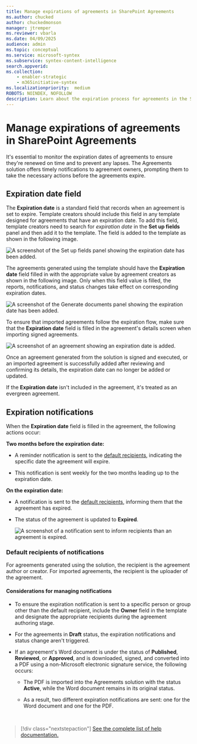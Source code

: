 ```yaml
---
title: Manage expirations of agreements in SharePoint Agreements
ms.author: chucked
author: chuckedmonson
manager: jtremper
ms.reviewer: vbarla
ms.date: 04/09/2025
audience: admin
ms.topic: conceptual
ms.service: microsoft-syntex
ms.subservice: syntex-content-intelligence
search.appverid: 
ms.collection: 
    - enabler-strategic
    - m365initiative-syntex
ms.localizationpriority:  medium
ROBOTS: NOINDEX, NOFOLLOW
description: Learn about the expiration process for agreements in the SharePoint Agreements solution.
---
```


# Manage expirations of agreements in SharePoint Agreements

It's essential to monitor the expiration dates of agreements to ensure they're renewed on time and to prevent any lapses. The Agreements solution offers timely notifications to agreement owners, prompting them to take the necessary actions before the agreements expire.

## Expiration date field

The **Expiration date** is a standard field that records when an agreement is set to expire. Template creators should include this field in any template designed for agreements that have an expiration date. To add this field, template creators need to search for *expiration date* in the **Set up fields** panel and then add it to the template. The field is added to the template as shown in the following image.

![A screenshot of the Set up fields panel showing the expiration date has been added.](../../media/content-understanding/agreements-setup-field-expiration-date.png)

The agreements generated using the template should have the **Expiration date** field filled in with the appropriate value by agreement creators as shown in the following image. Only when this field value is filled, the reports, notifications, and status changes take effect on corresponding expiration dates.

![A screenshot of the Generate documents panel showing the expiration date has been added.](../../media/content-understanding/agreements-generate-documents-expiration-date.png)

To ensure that imported agreements follow the expiration flow, make sure that the **Expiration date** field is filled in the agreement's details screen when importing signed agreements.

![A screenshot of an agreement showing an expiration date is added.](../../media/content-understanding/agreements-expiration-date-added.png)

Once an agreement generated from the solution is signed and executed, or an imported agreement is successfully added after reviewing and confirming its details, the expiration date can no longer be added or updated.

If the **Expiration date** isn't included in the agreement, it's treated as an evergreen agreement.

## Expiration notifications

When the **Expiration date** field is filled in the agreement, the following actions occur:

**Two months before the expiration date:**

- A reminder notification is sent to the [default recipients](#default-recipients-of-notifications), indicating the specific date the agreement will expire.

- This notification is sent weekly for the two months leading up to the expiration date.

**On the expiration date:**

- A notification is sent to the [default recipients](#default-recipients-of-notifications), informing them that the agreement has expired.

- The status of the agreement is updated to **Expired**.

   ![A screenshot of a notification sent to inform recipients than an agreement is expired.](../../media/content-understanding/agreements-expired-agreement-notification.png)

### Default recipients of notifications

For agreements generated using the solution, the recipient is the agreement author or creator. For imported agreements, the recipient is the uploader of the agreement.

#### Considerations for managing notifications

- To ensure the expiration notification is sent to a specific person or group other than the default recipient, include the **Owner** field in the template and designate the appropriate recipients during the agreement authoring stage.

- For the agreements in **Draft** status, the expiration notifications and status change aren't triggered.

- If an agreement's Word document is under the status of **Published**, **Reviewed**, or **Approved**, and is downloaded, signed, and converted into a PDF using a non-Microsoft electronic signature service, the following occurs:

    - The PDF is imported into the Agreements solution with the status **Active**, while the Word document remains in its original status.

    - As a result, two different expiration notifications are sent: one for the Word document and one for the PDF.


<br>

> [!div class="nextstepaction"]
> [See the complete list of help documentation.](agreements-overview.md#help-documentation)
